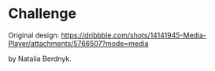 # Challenge

Original design:
https://dribbble.com/shots/14141945-Media-Player/attachments/5766507?mode=media

by Natalia Berdnyk.